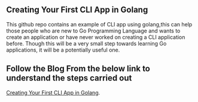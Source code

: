 ## Creating Your First CLI App in Golang
This github repo contains an example of CLI app using golang,this can help those people who are new to Go Programming Language and wants to create an application or have never worked on creating a CLI application before.
Though this will be a very small step towards learning Go applications, it will be a potentially useful one.
## Follow the Blog From the below link to understand the steps carried out
 [Creating Your First CLI App in Golang](https://sagarsonwane230797.medium.com/creating-your-first-cli-app-in-golang-d714635b7e17).